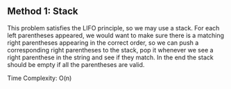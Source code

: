 ## Method 1: Stack

This problem satisfies the LIFO principle, so we may use a stack. For each left parentheses appeared, we would want to make sure there is a matching right
parentheses appearing in the correct order, so we can push a corresponding right parentheses to the stack, pop it whenever we see a right parenthese in the
string and see if they match. In the end the stack should be empty if all the parentheses are valid.

Time Complexity: O(n)
